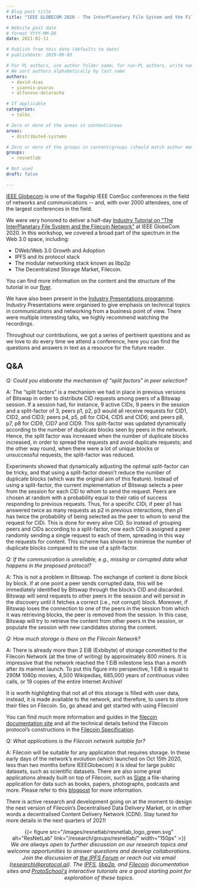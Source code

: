 ```yaml
---
# Blog post title
title: "IEEE GLOBECOM 2020 - The InterPlanetary File System and the Filecoin Network"

# Website post date
# format YYYY-MM-DD
date: 2021-02-11

# Publish from this date (defaults to date)
# publishDate: 2019-09-03

# For PL authors, use author folder name; for non-PL authors, write name as in paper within ""
# We sort authors alphabetically by last name
authors:
  - david-dias
  - yiannis-psaras
  - alfonoso-delarocha

# If applicable
categories:
  - talks

# Zero or more of the areas in content/areas
areas:
  - distributed-systems

# Zero or more of the groups in content/groups (should match author membership)
groups:
  - resnetlab

# Not used
draft: false

---
```


[IEEE Globecom](http://globecom2020.ieee-globecom.org/) is one of the flagship IEEE ComSoc conferences in the field of networks and communications -- and, with over 2000 attendees, one of the largest conferences in the field.

We were very honored to deliver a half-day [Industry Tutorial on “The InterPlanetary File System and the Filecoin Network”](https://globecom2020.ieee-globecom.org/program/industry-tutorials#it-04) at IEEE GlobeCom 2020. In this workshop, we covered a broad part of the spectrum in the Web 3.0 space, including:

- DWeb/Web 3.0 Growth and Adoption
- IPFS and its protocol stack
- The modular networking stack known as libp2p
- The Decentralized Storage Market, Filecoin.

You can find more information on the content and the structure of the tutorial in our [flyer](IPFS-libp2p-filecoin_flyer_GLOBECOM2020.pdf).

We have also been present in the [Industry Presentations programme](https://globecom2020.ieee-globecom.org/program/industry-presentations#ip-03). Industry Presentations were organised to give emphasis on technical topics in communications and networking from a business point of view. There were multiple interesting talks, we highly recommend watching the recordings.

Throughout our contributions, we got a series of pertinent questions and as we love to do every time we attend a conference, here you can find the questions and answers in text as a resource for the future reader.

## Q&A

*Q: Could you elaborate the mechanism of “split factors” in peer selection?*

A: The “split factors” is a mechanism we had in place in previous versions of Bitswap in order to distribute CID requests among peers of a Bitswap session. If a session had, for instance, 9 active CIDs, 9 peers in the session and a split-factor of 3, peers p1, p2, p3 would all receive requests for CID1, CID2, and CID3; peers p4, p5, p6 for CID4, CID5 and CID6; and peers p8, p7, p8 for CID9, CID7 and CID9. This split-factor was updated dynamically according to the number of duplicate blocks seen by peers in the network. Hence,  the split factor was increased when the number of duplicate blocks increased, in order to spread the requests and avoid duplicate requests; and the other way round, when there were a lot of unique blocks or unsuccessful requests, the split-factor was reduced. 

Experiments showed that dynamically adjusting the optimal split-factor can be tricky, and that using a split-factor doesn’t reduce the number of duplicate blocks (which was the original aim of this feature). Instead of using a split-factor, the current implementation of Bitswap selects a peer from the session for each CID to whom to send the request. Peers are chosen at random with a probability equal to their ratio of success responding to previous requests. Thus, for a specific CIDi, if peer p1 has answered twice as many requests as p2 in previous interactions, then p1 has twice the probability of being selected as the peer to whom to send the request for CIDi. This is done for every alive CID. So instead of grouping peers and CIDs according to a split-factor, now each CID is assigned a peer randomly sending a single request to each of them, spreading in this way the requests for content. This scheme has shown to minimise the number of duplicate blocks compared to the use of a split-factor.

*Q: If the communication is unreliable, e.g., missing or corrupted data what happens in the proposed protocol?*

A: This is not a problem in Bitswap. The exchange of content is done block by block. If at one point a peer sends corrupted data, this will be immediately identified by Bitswap through the block’s CID and discarded. Bitswap will send requests to other peers in the session and will persist in the discovery until it fetches a correct (i.e., not corrupt) block. Moreover, if Bitswap loses the connection to one of the peers in the session from which it was retrieving blocks, the peer is removed from the session. In this case, Bitswap will try to retrieve the content from other peers in the session, or populate the session with new candidates storing the content.

*Q: How much storage is there on the Filecoin Network?*

A: There is already more than 2 EiB (Exbibyte) of storage committed to the Filecoin Network (at the time of writing) by approximately 800 miners. It is impressive that the network reached the 1 EiB milestone less than a month after its mainnet launch. To put this figure into perspective, 1 EiB is equal to 290M 1080p movies, 4,500 Wikipedias, 685,000 years of continuous video calls, or 19 copies of the entire Internet Archive!

It is worth highlighting that not all of this storage is filled with user data, instead, it is made available to the network, and therefore, to users to store their files on Filecoin. So, go ahead and get started with using Filecoin!

You can find much more information and guides in the [filecoin documentation site](https://docs.filecoin.io/) and all the technical details behind the Filecoin protocol’s constructions in the [Filecoin Specification](https://spec.filecoin.io/).

*Q: What applications is the Filecoin network suitable for?*

A: Filecoin will be suitable for any application that requires storage. In these early days of the network’s evolution (which launched on Oct 15th 2020, less than two months before IEEEGlobecom) it is ideal for large public datasets, such as scientific datasets. There are also some great applications already built on top of Filecoin, such as [Slate](https://slate.host/) a file-sharing application for data such as books, papers, photographs, podcasts and more. Please refer to this [blogpost](https://filecoin.io/blog/community-slate/) for more information.

There is active research and development going on at the moment to design the next version of Filecoin’s Decentralised Data Delivery Market, or in other words a decentralised Content Delivery Network (CDN). Stay tuned for more details in the next quarters of 2021!

<center>{{< figure src="/images/resnetlab/resnetlab_logo_green.svg" alt="ResNetLab" link="/research/groups/resnetlab/" width="150px" >}}</center>

<center style=font-size:11pt><i> We are always open to further discussion on our research topics and welcome opportunities to answer questions and develop collaborations. Join the discussion at <a href
="https://discuss.ipfs.io"> the IPFS Forum</a> or reach out via email (<a href="mailto:research@protocol.ai">research\@protocol.ai</a>). The <a href="https://docs.ipfs.io">IPFS</a>, <a href="https://docs.libp2p.io">libp2p</a>, and <a href="https://docs.filecoin.io">Filecoin</a> documentation sites and <a href="https://proto.school"> ProtoSchool's</a> interactive tutorials are a good starting point for exploration of these topics.</i></center>
